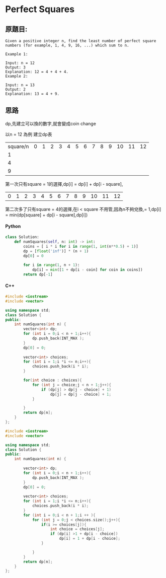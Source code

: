 # Perfect Squares


## 原題目:
```
Given a positive integer n, find the least number of perfect square numbers (for example, 1, 4, 9, 16, ...) which sum to n.

Example 1:

Input: n = 12
Output: 3 
Explanation: 12 = 4 + 4 + 4.
Example 2:

Input: n = 13
Output: 2
Explanation: 13 = 4 + 9.
```

## 思路
dp,先建立可以換的數字,就會變成coin change

以n = 12 為例
建立dp表
<table>
    <tr>
        <td>square/n</td>
        <td>0</td>
        <td>1</td>
        <td>2</td>
        <td>3</td>
        <td>4</td>
        <td>5</td>
        <td>6</td>
        <td>7</td>
        <td>8</td>
        <td>9</td>
        <td>10</td>      
        <td>11</td>
        <td>12</td>     
    </tr>
    <tr>
        <td>1</td>
        <td></td>
        <td></td>
        <td></td>
        <td></td>
        <td></td>
        <td></td>
        <td></td>
        <td></td>
        <td></td>
        <td></td>      
        <td></td>
        <td></td>
        <td></td>        
    </tr>
    <tr>
        <td>4</td>
        <td></td>
        <td></td>
        <td></td>
        <td></td>
        <td></td>
        <td></td>
        <td></td>
        <td></td>
        <td></td>
        <td></td>      
        <td></td>
        <td></td>
        <td></td>        
    </tr>
    <tr>
        <td>9</td>
        <td></td>
        <td></td>
        <td></td>
        <td></td>
        <td></td>
        <td></td>
        <td></td>
        <td></td>
        <td></td>
        <td></td>      
        <td></td>
        <td></td>
        <td></td>      
    </tr>
</table>

第一次只有square = 1的選擇,dp[i] = dp[i] + dp[i - square],
<table>
    <tr>
        <td>0</td>
        <td>1</td>
        <td>2</td>
        <td>3</td>
        <td>4</td>
        <td>5</td>
        <td>6</td>
        <td>7</td>
        <td>8</td>
        <td>9</td>
        <td>10</td>      
        <td>11</td>
        <td>12</td>     
    </tr>
</table>

第二次多了只有square = 4的選擇,在i < square 不用管,因為n不夠兌換,= 1,dp[i] = min(dp[square] + dp[i - square],dp[i])



#### Python

``` python
class Solution:
    def numSquares(self, n: int) -> int:
        coins = [ i * i for i in range(1, int(n**0.5) + 1)]
        dp = [float('inf')] * (n + 1)
        dp[0] = 0
    
        for i in range(1, n + 1):
            dp[i] = min([1 + dp[i - coin] for coin in coins])          
        return dp[-1]     
``` 

#### C++


```c++
#include <iostream>
#include <vector>

using namespace std;
class Solution {
public:
    int numSquares(int n) {     
        vector<int> dp;
        for (int i = 0;i < n + 1;i++){     
            dp.push_back(INT_MAX );
        } 
        dp[0] = 0;
        
        vector<int> choices;
        for (int i = 1;i *i <= n;i++){
            choices.push_back(i * i);
        }    

        for(int choice : choices){
            for (int j = choice;j < n + 1;j++){
                if (dp[j] > dp[j - choice] + 1)
                    dp[j] = dp[j - choice] + 1;
            }

        }
        return dp[n];     
    }
};
```


```c++
#include <iostream>
#include <vector>

using namespace std;
class Solution {
public:
    int numSquares(int n) { 
    
        vector<int> dp;
        for (int i = 0;i < n + 1;i++){     
            dp.push_back(INT_MAX );
        } 
        dp[0] = 0;
        
        vector<int> choices;
        for (int i = 1;i *i <= n;i++){
            choices.push_back(i * i);
        }   
        for (int i = 0;i < n + 1;i ++ ){
            for (int j = 0;j < choices.size();j++){
                if(i >= choices[j]){
                    int choice = choices[j];
                    if (dp[i] >1 + dp[i - choice])
                        dp[i] = 1 + dp[i - choice];
                }

            }
        }
        return dp[n];     
    }
};
```




